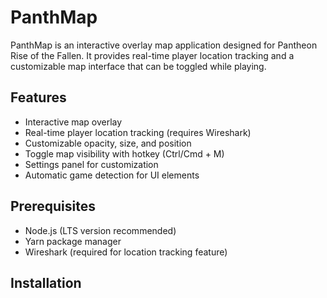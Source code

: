 # PanthMap

PanthMap is an interactive overlay map application designed for Pantheon Rise of the Fallen. It provides real-time player location tracking and a customizable map interface that can be toggled while playing.

## Features

- Interactive map overlay
- Real-time player location tracking (requires Wireshark)
- Customizable opacity, size, and position
- Toggle map visibility with hotkey (Ctrl/Cmd + M)
- Settings panel for customization
- Automatic game detection for UI elements

## Prerequisites

- Node.js (LTS version recommended)
- Yarn package manager
- Wireshark (required for location tracking feature)

## Installation




